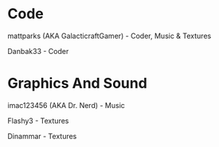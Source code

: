 Code
=============
mattparks (AKA GalacticraftGamer) - Coder, Music & Textures

Danbak33 - Coder

Graphics And Sound
=============
imac123456 (AKA Dr. Nerd) - Music

Flashy3 - Textures

Dinammar - Textures
